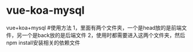 # vue-koa-mysql
vue+koa+mysql
#使用方法
1，里面有两个文件夹，一个是head放的是前端文件，另一个是back放的是后端文件
2，使用时都需要进入这两个文件夹，然后npm install安装相关的依赖文件
